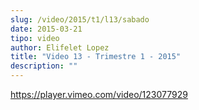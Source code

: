 ```yaml
---
slug: /video/2015/t1/l13/sabado
date: 2015-03-21
tipo: video
author: Elifelet Lopez
title: "Video 13 - Trimestre 1 - 2015"
description: ""
---
```


https://player.vimeo.com/video/123077929
